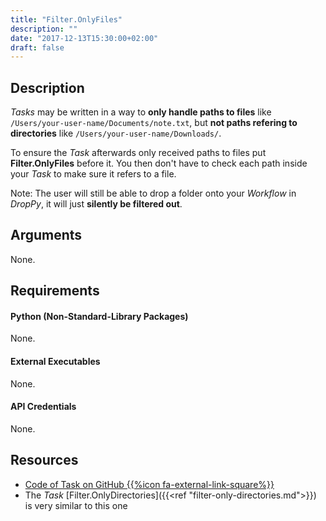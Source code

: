 ```yaml
---
title: "Filter.OnlyFiles"
description: ""
date: "2017-12-13T15:30:00+02:00"
draft: false
---
```


## Description

*Tasks* may be written in a way to **only handle paths to files** like `/Users/your-user-name/Documents/note.txt`, but **not paths refering to directories** like `/Users/your-user-name/Downloads/`.

To ensure the *Task* afterwards only received paths to files put **Filter.OnlyFiles** before it. You then don't have to check each path inside your *Task* to make sure it refers to a file.

Note: The user will still be able to drop a folder onto your *Workflow* in *DropPy*, it will just **silently be filtered out**.

## Arguments

None.

## Requirements

#### Python (Non-Standard-Library Packages)

None.

#### External Executables

None.

#### API Credentials

None.

## Resources

- <a href="https://github.com/geberl/droppy-workspace/blob/master/Tasks/Filter.OnlyFiles/task.py" target="_blank">Code of Task on GitHub {{%icon fa-external-link-square%}}</a>
- The *Task* [Filter.OnlyDirectories]({{<ref "filter-only-directories.md">}}) is very similar to this one
